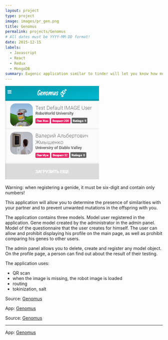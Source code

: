 ```yaml
---
layout: project
type: project
image: images/pr_gen.png
title: Genomus
permalink: projects/Genomus
# All dates must be YYYY-MM-DD format!
date: 2015-12-15
labels:
  - Javascript
  - React
  - Redux
  - MongoDB
summary: Eugenic application similar to tinder will let you know how much you match with your partner.
---
```


<img class="ui medium right floated rounded image" src="../images/pr_gen.png">

Warning: when registering a genide, it must be six-digit and contain only numbers!

This application will allow you to determine the presence of similarities with your partner and to prevent unwanted mutations in the offspring with you.

The application contains three models. Model user registered in the application. Gene model created by the administrator in the admin panel. Model of the questionnaire that the user creates for himself. The user can allow and prohibit displaying his profile on the main page, as well as prohibit comparing his genes to other users.

The admin panel allows you to delete, create and register any model object.
On the profile page, a person can find out about the result of their testing.

The application uses:
- QR scan
- when the image is missing, the robot image is loaded
- routing
- tokinization, salt

 
Source: <a href="https://github.com/Barklim/Genomus"><i class="large github icon"></i>Genomus</a>

App: <a href="https://afternoon-reef-93619.herokuapp.com/user-ankets"><i class="large globe icon"></i>Genomus</a>

Source: <a href="https://github.com/Barklim/Genomus"><i class="large github icon"></i>Genomus</a>
<hr></hr>
App: <a href="https://afternoon-reef-93619.herokuapp.com/user-ankets"><i class="large globe icon"></i>Genomus</a>
